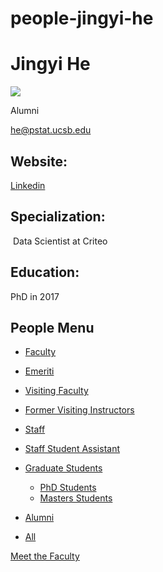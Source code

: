 # people-jingyi-he

# Jingyi He

![](https://www.pstat.ucsb.edu/sites/default/files/styles/people_node/public/people/photo/JingyiHe_0.jpg?itok=vhay3iaF)

Alumni

[he@pstat.ucsb.edu](mailto:he@pstat.ucsb.edu)

## Website:

[Linkedin](https://www.linkedin.com/in/jingyi-he-66480931/)

## Specialization:

 Data Scientist at Criteo

## Education:

PhD in 2017

## People Menu

- [Faculty](/people/academic "Faculty")
- [Emeriti](/people/emeriti "Emeriti")
- [Visiting Faculty](/people/visiting "Visiting Faculty")
- [Former Visiting Instructors](/people/lecturer "Former Visiting Instructors")
- [Staff](/people/staff)
- [Staff Student Assistant](/people/researcher "Staff Student Assistant")
- [Graduate Students](/people/student "Graduate Students")
  
  - [PhD Students](/people/student/phd "PhD Students")
  - [Masters Students](/people/student/masters "Masters Students")
- [Alumni](/people/alumni)
- [All](/people/all)

[Meet the Faculty](/people/meet-the-faculty)